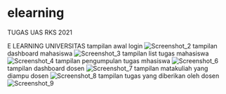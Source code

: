 # elearning
TUGAS UAS RKS 2021

E LEARNING UNIVERSITAS
tampilan awal login
![Screenshot_2](https://user-images.githubusercontent.com/48337175/104856713-e5a04200-5946-11eb-82fa-60f2d1c93c42.png)
tampilan dashboard mahasiswa
![Screenshot_3](https://user-images.githubusercontent.com/48337175/104856722-f2bd3100-5946-11eb-8561-4546d5e218d3.png)
tampilan list tugas mahasiswa
![Screenshot_4](https://user-images.githubusercontent.com/48337175/104856761-06689780-5947-11eb-90ef-7a08d7c07bc2.png)
tampilan pengumpulan tugas mhasiswa
![Screenshot_6](https://user-images.githubusercontent.com/48337175/104856801-14b6b380-5947-11eb-8fdb-85744852fbec.png)
tampilan dashboard dosen
![Screenshot_7](https://user-images.githubusercontent.com/48337175/104856811-213b0c00-5947-11eb-8e96-64e477a6d2f8.png)
tampilan matakuliah yang diampu dosen
![Screenshot_8](https://user-images.githubusercontent.com/48337175/104856822-2d26ce00-5947-11eb-8352-c8acab415afc.png)
tampilan tugas yang diberikan oleh dosen
![Screenshot_9](https://user-images.githubusercontent.com/48337175/104856836-3adc5380-5947-11eb-955c-fc983f396e8d.png)
